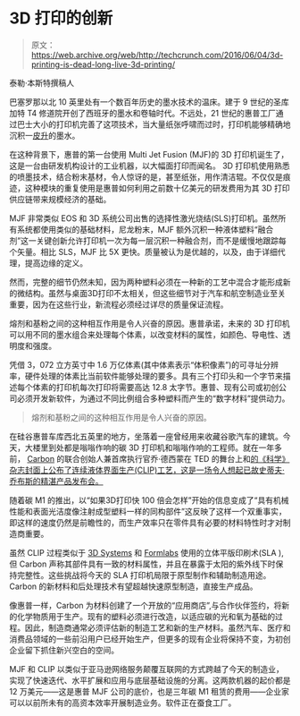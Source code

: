 # 3D 打印的创新

> 原文：<https://web.archive.org/web/http://techcrunch.com/2016/06/04/3d-printing-is-dead-long-live-3d-printing/>

泰勒·本斯特撰稿人

巴塞罗那以北 10 英里处有一个数百年历史的墨水技术的温床。建于 9 世纪的圣库加特 T4 修道院开创了西班牙的墨水和卷轴时代。不远处，21 世纪的惠普工厂通过巴士大小的打印机完善了这项技术，当大量纸张呼啸而过时，打印机能够精确地沉积一[皮升](https://web.archive.org/web/20230319064146/http://whatis.techtarget.com/definition/picoliter)的墨水。

在这种背景下，惠普的第一台使用 Multi Jet Fusion (MJF)的 3D 打印机诞生了，这是一台由研发机构设计的工业机器，以大幅面打印而闻名。 3D 打印机使用熟悉的喷墨技术，结合粉末基材，令人惊讶的是，甚至纸张，用作清洁辊。不仅仅是痕迹，这种模块的重复使用是惠普如何利用之前数十亿美元的研发费用为其 3D 打印供应链带来规模经济的基础。

MJF 非常类似 EOS 和 3D 系统公司出售的选择性激光烧结(SLS)打印机。虽然所有系统都使用类似的基础材料，尼龙粉末，MJF 额外沉积一种液体塑料“融合剂”这一关键创新允许打印机一次为每一层沉积一种融合剂，而不是缓慢地跟踪每个矢量。相比 SLS，MJF 比 5X 更快。质量被认为是优越的，以及，由于详细代理，提高边缘的定义。

然而，完整的细节仍然未知，因为两种塑料必须在一种新的工艺中混合才能形成新的微结构。虽然与桌面3D打印不太相关，但这些细节对于汽车和航空制造业至关重要，因为在这些行业，新流程必须经过详尽的质量保证流程。

熔剂和基粉之间的这种相互作用是令人兴奋的原因。惠普承诺，未来的 3D 打印机可以用不同的墨水组合来处理每个体素，以改变材料的属性，如颜色、导电性、透明度和强度。

凭借 3，072 立方英寸中 1.6 万亿体素(其中体素表示“体积像素”)的可寻址分辨率，硬件处理的体素比当前软件能够处理的要多。具有三个打印头和一个字节来描述每个体素的打印机每次打印将需要高达 12.8 太字节。惠普、现有公司或初创公司必须开发新软件，为通过不同比例组合多种塑料而产生的“数字材料”提供动力。

> 熔剂和基粉之间的这种相互作用是令人兴奋的原因。

在硅谷惠普车库西北五英里的地方，坐落着一座曾经用来收藏谷歌汽车的建筑。今天，大楼里到处都是嗡嗡作响的碳 3D 打印机和嗡嗡作响的工程师。就在一年多前， [Carbon](https://web.archive.org/web/20230319064146/https://www.crunchbase.com/organization/carbon3d) 的联合创始人兼首席执行官乔·德西蒙在 TED 的舞台上和[的《科学》杂志封面上公布了连续液体界面生产(CLIP)工艺，这是一场令人想起已故史蒂夫·乔布斯的精湛产品发布会。](https://web.archive.org/web/20230319064146/http://science.sciencemag.org/content/347/6228)

随着碳 M1 的推出，以“如果3D打印快 100 倍会怎样”开始的信息变成了“具有机械性能和表面光洁度像注射成型塑料一样的同构部件”这反映了这样一个双重事实，即这样的速度仍然是前瞻性的，而生产效率只在零件具有必要的材料特性时才对制造商重要。

虽然 CLIP 过程类似于 [3D Systems](https://web.archive.org/web/20230319064146/https://www.crunchbase.com/organization/3d-systems) 和 [Formlabs](https://web.archive.org/web/20230319064146/https://www.crunchbase.com/organization/formlabs) 使用的立体平版印刷术(SLA ),但 Carbon 声称其部件具有一致的材料属性，并且在暴露于太阳的紫外线下时保持完整性。这些挑战将今天的 SLA 打印机局限于原型制作和辅助制造用途。Carbon 的新材料和后处理技术有望超越快速原型制造，直接生产成品。

像惠普一样，Carbon 为材料创建了一个开放的“应用商店”,与合作伙伴签约，将新的化学物质用于生产。现有的塑料必须进行改造，以适应碳的光和氧为基础的过程。因此，制造商通常必须评估新的制造工艺和新的生产材料。虽然汽车、医疗和消费品领域的一些前沿用户已经开始生产，但更多的现有企业将保持不变，为初创企业留下抓住新兴空白的空间。

MJF 和 CLIP 以类似于亚马逊网络服务颠覆互联网的方式跨越了今天的制造业，实现了快速迭代、水平扩展和应用与底层基础设施的分离。这两款机器的起价都是 12 万美元——这是惠普 MJF 公司的底价，也是三年碳 M1 租赁的费用——企业家可以以前所未有的高资本效率开展制造业务。软件正在蚕食工厂。